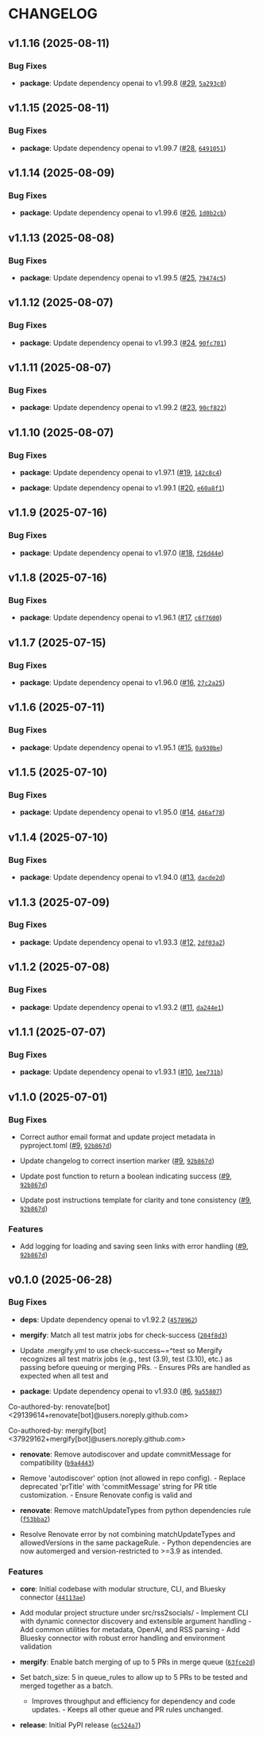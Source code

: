 # CHANGELOG

<!-- version list -->

## v1.1.16 (2025-08-11)

### Bug Fixes

- **package**: Update dependency openai to v1.99.8
  ([#29](https://github.com/ugns/rss2socials/pull/29),
  [`5a293c0`](https://github.com/ugns/rss2socials/commit/5a293c0c4501fb58e8c67400c6ad81ffc01f104c))


## v1.1.15 (2025-08-11)

### Bug Fixes

- **package**: Update dependency openai to v1.99.7
  ([#28](https://github.com/ugns/rss2socials/pull/28),
  [`6491051`](https://github.com/ugns/rss2socials/commit/6491051b05cb91ee2177ed5e4176f1ceb2fa1b08))


## v1.1.14 (2025-08-09)

### Bug Fixes

- **package**: Update dependency openai to v1.99.6
  ([#26](https://github.com/ugns/rss2socials/pull/26),
  [`1d0b2cb`](https://github.com/ugns/rss2socials/commit/1d0b2cb3ad4775b7b36a85073c6a327f49941121))


## v1.1.13 (2025-08-08)

### Bug Fixes

- **package**: Update dependency openai to v1.99.5
  ([#25](https://github.com/ugns/rss2socials/pull/25),
  [`79474c5`](https://github.com/ugns/rss2socials/commit/79474c5c49acfb7a31fd45332d017834c699b18f))


## v1.1.12 (2025-08-07)

### Bug Fixes

- **package**: Update dependency openai to v1.99.3
  ([#24](https://github.com/ugns/rss2socials/pull/24),
  [`90fc701`](https://github.com/ugns/rss2socials/commit/90fc701e0dc400ff7a3693787893031640c2e0b9))


## v1.1.11 (2025-08-07)

### Bug Fixes

- **package**: Update dependency openai to v1.99.2
  ([#23](https://github.com/ugns/rss2socials/pull/23),
  [`90cf822`](https://github.com/ugns/rss2socials/commit/90cf8228703625451a1d3572e0f7136855fe5bc6))


## v1.1.10 (2025-08-07)

### Bug Fixes

- **package**: Update dependency openai to v1.97.1
  ([#19](https://github.com/ugns/rss2socials/pull/19),
  [`142c8c4`](https://github.com/ugns/rss2socials/commit/142c8c4498ee612df615c531da1313a85760192f))

- **package**: Update dependency openai to v1.99.1
  ([#20](https://github.com/ugns/rss2socials/pull/20),
  [`e60a8f1`](https://github.com/ugns/rss2socials/commit/e60a8f1219b61a762153b2f1e12b2cdd59a6561a))


## v1.1.9 (2025-07-16)

### Bug Fixes

- **package**: Update dependency openai to v1.97.0
  ([#18](https://github.com/ugns/rss2socials/pull/18),
  [`f26d44e`](https://github.com/ugns/rss2socials/commit/f26d44e24b71c6b457f606a6427f5ecfb4adc886))


## v1.1.8 (2025-07-16)

### Bug Fixes

- **package**: Update dependency openai to v1.96.1
  ([#17](https://github.com/ugns/rss2socials/pull/17),
  [`c6f7600`](https://github.com/ugns/rss2socials/commit/c6f760029c4569fc106408b2f29fe2376e6b2d34))


## v1.1.7 (2025-07-15)

### Bug Fixes

- **package**: Update dependency openai to v1.96.0
  ([#16](https://github.com/ugns/rss2socials/pull/16),
  [`27c2a25`](https://github.com/ugns/rss2socials/commit/27c2a2539fdd9273967a96629aedbc1e365700dd))


## v1.1.6 (2025-07-11)

### Bug Fixes

- **package**: Update dependency openai to v1.95.1
  ([#15](https://github.com/ugns/rss2socials/pull/15),
  [`0a930be`](https://github.com/ugns/rss2socials/commit/0a930be3486862c5b3c8356b39a553d2f200cd5e))


## v1.1.5 (2025-07-10)

### Bug Fixes

- **package**: Update dependency openai to v1.95.0
  ([#14](https://github.com/ugns/rss2socials/pull/14),
  [`d46af78`](https://github.com/ugns/rss2socials/commit/d46af783efca147ff913f5d13ef943ed5ea18360))


## v1.1.4 (2025-07-10)

### Bug Fixes

- **package**: Update dependency openai to v1.94.0
  ([#13](https://github.com/ugns/rss2socials/pull/13),
  [`dacde2d`](https://github.com/ugns/rss2socials/commit/dacde2df53d0c75747b03d0dbb6062a673bc7e9f))


## v1.1.3 (2025-07-09)

### Bug Fixes

- **package**: Update dependency openai to v1.93.3
  ([#12](https://github.com/ugns/rss2socials/pull/12),
  [`2df03a2`](https://github.com/ugns/rss2socials/commit/2df03a2d134b3c4c7732e4911d26e4f6decd8515))


## v1.1.2 (2025-07-08)

### Bug Fixes

- **package**: Update dependency openai to v1.93.2
  ([#11](https://github.com/ugns/rss2socials/pull/11),
  [`da244e1`](https://github.com/ugns/rss2socials/commit/da244e1c051b09d71acb649aa4f7513af55bd1ad))


## v1.1.1 (2025-07-07)

### Bug Fixes

- **package**: Update dependency openai to v1.93.1
  ([#10](https://github.com/ugns/rss2socials/pull/10),
  [`1ee731b`](https://github.com/ugns/rss2socials/commit/1ee731b4393c49b528786e7282486f5debe153cb))


## v1.1.0 (2025-07-01)

### Bug Fixes

- Correct author email format and update project metadata in pyproject.toml
  ([#9](https://github.com/ugns/rss2socials/pull/9),
  [`92b867d`](https://github.com/ugns/rss2socials/commit/92b867dadabc27cc8e5694f20076164dae7e5779))

- Update changelog to correct insertion marker ([#9](https://github.com/ugns/rss2socials/pull/9),
  [`92b867d`](https://github.com/ugns/rss2socials/commit/92b867dadabc27cc8e5694f20076164dae7e5779))

- Update post function to return a boolean indicating success
  ([#9](https://github.com/ugns/rss2socials/pull/9),
  [`92b867d`](https://github.com/ugns/rss2socials/commit/92b867dadabc27cc8e5694f20076164dae7e5779))

- Update post instructions template for clarity and tone consistency
  ([#9](https://github.com/ugns/rss2socials/pull/9),
  [`92b867d`](https://github.com/ugns/rss2socials/commit/92b867dadabc27cc8e5694f20076164dae7e5779))

### Features

- Add logging for loading and saving seen links with error handling
  ([#9](https://github.com/ugns/rss2socials/pull/9),
  [`92b867d`](https://github.com/ugns/rss2socials/commit/92b867dadabc27cc8e5694f20076164dae7e5779))


## v0.1.0 (2025-06-28)

### Bug Fixes

- **deps**: Update dependency openai to v1.92.2
  ([`4578962`](https://github.com/ugns/rss2socials/commit/4578962db060eb7e9b5343fb06efbd7fbe02cf35))

- **mergify**: Match all test matrix jobs for check-success
  ([`204f8d3`](https://github.com/ugns/rss2socials/commit/204f8d34d5b1cbe27ee63833f91f26e2a06b1e80))

- Update .mergify.yml to use check-success~=^test so Mergify recognizes all test matrix jobs (e.g.,
  test (3.9), test (3.10), etc.) as passing before queuing or merging PRs. - Ensures PRs are handled
  as expected when all test and

- **package**: Update dependency openai to v1.93.0
  ([#6](https://github.com/ugns/rss2socials/pull/6),
  [`9a55807`](https://github.com/ugns/rss2socials/commit/9a55807dfa0944399f1101d026cecc05faa037e3))

Co-authored-by: renovate[bot] <29139614+renovate[bot]@users.noreply.github.com>

Co-authored-by: mergify[bot] <37929162+mergify[bot]@users.noreply.github.com>

- **renovate**: Remove autodiscover and update commitMessage for compatibility
  ([`b9a4443`](https://github.com/ugns/rss2socials/commit/b9a44431cc2e89da110fc4c9d9ff5a79d16949cf))

- Remove 'autodiscover' option (not allowed in repo config). - Replace deprecated 'prTitle' with
  'commitMessage' string for PR title customization. - Ensure Renovate config is valid and

- **renovate**: Remove matchUpdateTypes from python dependencies rule
  ([`f53bba2`](https://github.com/ugns/rss2socials/commit/f53bba2668134244287404cba3a373b34ee57d7c))

- Resolve Renovate error by not combining matchUpdateTypes and allowedVersions in the same
  packageRule. - Python dependencies are now automerged and version-restricted to >=3.9 as intended.

### Features

- **core**: Initial codebase with modular structure, CLI, and Bluesky connector
  ([`44113ae`](https://github.com/ugns/rss2socials/commit/44113ae330691916dd9257e3a05398f435df1684))

- Add modular project structure under src/rss2socials/ - Implement CLI with dynamic connector
  discovery and extensible argument handling - Add common utilities for metadata, OpenAI, and RSS
  parsing - Add Bluesky connector with robust error handling and environment validation

- **mergify**: Enable batch merging of up to 5 PRs in merge queue
  ([`63fce2d`](https://github.com/ugns/rss2socials/commit/63fce2db73fcc28ede15557010812dcb866f58ff))

- Set batch_size: 5 in queue_rules to allow up to 5 PRs to be tested and merged together as a batch.
  - Improves throughput and efficiency for dependency and code updates. - Keeps all other queue and
  PR rules unchanged.

- **release**: Initial PyPI release
  ([`ec524a7`](https://github.com/ugns/rss2socials/commit/ec524a78310a048b06e13af24607220cd5b8570d))
